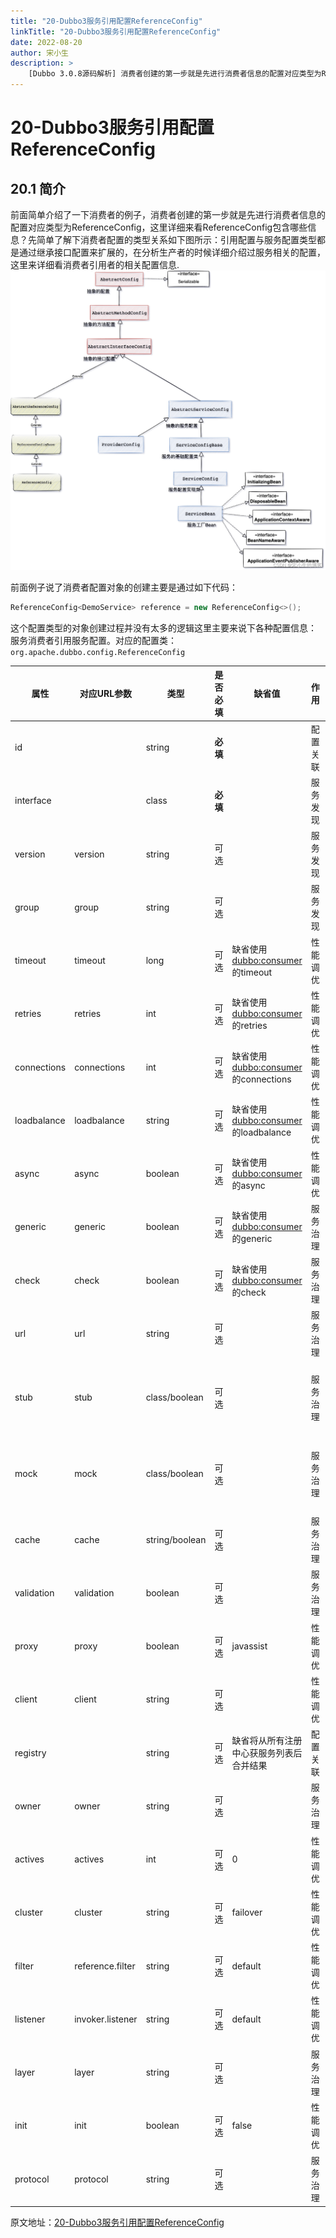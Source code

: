 ```yaml
---
title: "20-Dubbo3服务引用配置ReferenceConfig"
linkTitle: "20-Dubbo3服务引用配置ReferenceConfig"
date: 2022-08-20
author: 宋小生
description: >
    [Dubbo 3.0.8源码解析] 消费者创建的第一步就是先进行消费者信息的配置对应类型为ReferenceConfig，这里详细来看ReferenceConfig包含哪些信息？。
---
```

# 20-Dubbo3服务引用配置ReferenceConfig
## 20.1 简介
前面简单介绍了一下消费者的例子，消费者创建的第一步就是先进行消费者信息的配置对应类型为ReferenceConfig，这里详细来看ReferenceConfig包含哪些信息？先简单了解下消费者配置的类型关系如下图所示：引用配置与服务配置类型都是通过继承接口配置来扩展的，在分析生产者的时候详细介绍过服务相关的配置，这里来详细看消费者引用者的相关配置信息.
![在这里插入图片描述](/imgs/blog/source-blog/20-refe.png)

前面例子说了消费者配置对象的创建主要是通过如下代码：

```java
ReferenceConfig<DemoService> reference = new ReferenceConfig<>();
```
这个配置类型的对象创建过程并没有太多的逻辑这里主要来说下各种配置信息：
服务消费者引用服务配置。对应的配置类： `org.apache.dubbo.config.ReferenceConfig`

| 属性        | 对应URL参数      | 类型           | 是否必填 | 缺省值                                   | 作用     | 描述                                                         | 兼容性                      |
| ----------- | ---------------- | -------------- | -------- | ---------------------------------------- | -------- | ------------------------------------------------------------ | --------------------------- |
| id          |                  | string         | **必填** |                                          | 配置关联 | 服务引用BeanId                                               | 1.0.0以上版本               |
| interface   |                  | class          | **必填** |                                          | 服务发现 | 服务接口名                                                   | 1.0.0以上版本               |
| version     | version          | string         | 可选     |                                          | 服务发现 | 服务版本，与服务提供者的版本一致                             | 1.0.0以上版本               |
| group       | group            | string         | 可选     |                                          | 服务发现 | 服务分组，当一个接口有多个实现，可以用分组区分，必需和服务提供方一致 | 1.0.7以上版本               |
| timeout     | timeout          | long           | 可选     | 缺省使用<dubbo:consumer>的timeout        | 性能调优 | 服务方法调用超时时间(毫秒)                                   | 1.0.5以上版本               |
| retries     | retries          | int            | 可选     | 缺省使用<dubbo:consumer>的retries        | 性能调优 | 远程服务调用重试次数，不包括第一次调用，不需要重试请设为0    | 2.0.0以上版本               |
| connections | connections      | int            | 可选     | 缺省使用<dubbo:consumer>的connections    | 性能调优 | 对每个提供者的最大连接数，rmi、http、hessian等短连接协议表示限制连接数，dubbo等长连接协表示建立的长连接个数 | 2.0.0以上版本               |
| loadbalance | loadbalance      | string         | 可选     | 缺省使用<dubbo:consumer>的loadbalance    | 性能调优 | 负载均衡策略，可选值：random,roundrobin,leastactive，分别表示：随机，轮询，最少活跃调用 | 2.0.0以上版本               |
| async       | async            | boolean        | 可选     | 缺省使用<dubbo:consumer>的async          | 性能调优 | 是否异步执行，不可靠异步，只是忽略返回值，不阻塞执行线程     | 2.0.0以上版本               |
| generic     | generic          | boolean        | 可选     | 缺省使用<dubbo:consumer>的generic        | 服务治理 | 是否缺省泛化接口，如果为泛化接口，将返回GenericService       | 2.0.0以上版本               |
| check       | check            | boolean        | 可选     | 缺省使用<dubbo:consumer>的check          | 服务治理 | 启动时检查提供者是否存在，true报错，false忽略                | 2.0.0以上版本               |
| url         | url              | string         | 可选     |                                          | 服务治理 | 点对点直连服务提供者地址，将绕过注册中心                     | 1.0.6以上版本               |
| stub        | stub             | class/boolean  | 可选     |                                          | 服务治理 | 服务接口客户端本地代理类名，用于在客户端执行本地逻辑，如本地缓存等，该本地代理类的构造函数必须允许传入远程代理对象，构造函数如：public XxxServiceLocal(XxxService xxxService) | 2.0.0以上版本               |
| mock        | mock             | class/boolean  | 可选     |                                          | 服务治理 | 服务接口调用失败Mock实现类名，该Mock类必须有一个无参构造函数，与Local的区别在于，Local总是被执行，而Mock只在出现非业务异常(比如超时，网络异常等)时执行，Local在远程调用之前执行，Mock在远程调用后执行。 | Dubbo1.0.13及其以上版本支持 |
| cache       | cache            | string/boolean | 可选     |                                          | 服务治理 | 以调用参数为key，缓存返回结果，可选：lru, threadlocal, jcache等 | Dubbo2.1.0及其以上版本支持  |
| validation  | validation       | boolean        | 可选     |                                          | 服务治理 | 是否启用JSR303标准注解验证，如果启用，将对方法参数上的注解进行校验 | Dubbo2.1.0及其以上版本支持  |
| proxy       | proxy            | boolean        | 可选     | javassist                                | 性能调优 | 选择动态代理实现策略，可选：javassist, jdk                   | 2.0.2以上版本               |
| client      | client           | string         | 可选     |                                          | 性能调优 | 客户端传输类型设置，如Dubbo协议的netty或mina。               | Dubbo2.0.0以上版本支持      |
| registry    |                  | string         | 可选     | 缺省将从所有注册中心获服务列表后合并结果 | 配置关联 | 从指定注册中心注册获取服务列表，在多个注册中心时使用，值为<dubbo:registry>的id属性，多个注册中心ID用逗号分隔 | 2.0.0以上版本               |
| owner       | owner            | string         | 可选     |                                          | 服务治理 | 调用服务负责人，用于服务治理，请填写负责人公司邮箱前缀       | 2.0.5以上版本               |
| actives     | actives          | int            | 可选     | 0                                        | 性能调优 | 每服务消费者每服务每方法最大并发调用数                       | 2.0.5以上版本               |
| cluster     | cluster          | string         | 可选     | failover                                 | 性能调优 | 集群方式，可选：failover/failfast/failsafe/failback/forking  | 2.0.5以上版本               |
| filter      | reference.filter | string         | 可选     | default                                  | 性能调优 | 服务消费方远程调用过程拦截器名称，多个名称用逗号分隔         | 2.0.5以上版本               |
| listener    | invoker.listener | string         | 可选     | default                                  | 性能调优 | 服务消费方引用服务监听器名称，多个名称用逗号分隔             | 2.0.5以上版本               |
| layer       | layer            | string         | 可选     |                                          | 服务治理 | 服务调用者所在的分层。如：biz、dao、intl:web、china:acton。  | 2.0.7以上版本               |
| init        | init             | boolean        | 可选     | false                                    | 性能调优 | 是否在afterPropertiesSet()时饥饿初始化引用，否则等到有人注入或引用该实例时再初始化。 | 2.0.10以上版本              |
| protocol    | protocol         | string         | 可选     |                                          | 服务治理 | 只调用指定协议的服务提供方，其它协议忽略。                   |                             |


原文地址：[20-Dubbo3服务引用配置ReferenceConfig](https://blog.elastic.link/2022/07/10/dubbo/20-dubbo3-fu-wu-yin-yong-pei-zhi-referenceconfig/)